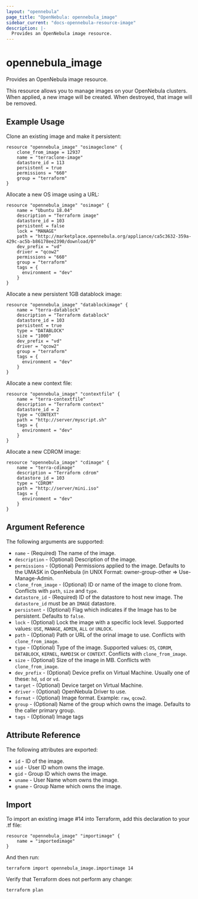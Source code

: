 ```yaml
---
layout: "opennebula"
page_title: "OpenNebula: opennebula_image"
sidebar_current: "docs-opennebula-resource-image"
description: |-
  Provides an OpenNebula image resource.
---
```


# opennebula_image

Provides an OpenNebula image resource.

This resource allows you to manage images on your OpenNebula clusters. When applied,
a new image will be created. When destroyed, that image will be removed.

## Example Usage

Clone an existing image and make it persistent:
```hcl
resource "opennebula_image" "osimageclone" {
    clone_from_image = 12937
    name = "terraclone-image"
    datastore_id = 113
    persistent = true
    permissions = "660"
    group = "terraform"
}
```

Allocate a new OS image using a URL:
```hcl
resource "opennebula_image" "osimage" {
    name = "Ubuntu 18.04"
    description = "Terraform image"
    datastore_id = 103
    persistent = false
    lock = "MANAGE"
    path = "http://marketplace.opennebula.org/appliance/ca5c3632-359a-429c-ac5b-b86178ee2390/download/0"
    dev_prefix = "vd"
    driver = "qcow2"
    permissions = "660"
    group = "terraform"
    tags = {
      environment = "dev"
    }
}
```

Allocate a new persistent 1GB datablock image:
```hcl
resource "opennebula_image" "datablockimage" {
    name = "terra-datablock"
    description = "Terraform datablock"
    datastore_id = 103
    persistent = true
    type = "DATABLOCK"
    size = "1000"
    dev_prefix = "vd"
    driver = "qcow2"
    group = "terraform"
    tags = {
      environment = "dev"
    }
}
```

Allocate a new context file:
```hcl
resource "opennebula_image" "contextfile" {
    name = "terra-contextfile"
    description = "Terraform context"
    datastore_id = 2
    type = "CONTEXT"
    path = "http://server/myscript.sh"
    tags = {
      environment = "dev"
    }
}
```

Allocate a new CDROM image:
```hcl
resource "opennebula_image" "cdimage" {
    name = "terra-cdimage"
    description = "Terraform cdrom"
    datastore_id = 103
    type = "CDROM"
    path = "http://server/mini.iso"
    tags = {
      environment = "dev"
    }
}
```

## Argument Reference

The following arguments are supported:

* `name` - (Required) The name of the image.
* `description` - (Optional) Description of the image.
* `permissions` - (Optional) Permissions applied to the image. Defaults to the UMASK in OpenNebula (in UNIX Format: owner-group-other => Use-Manage-Admin.
* `clone_from_image` - (Optional) ID or name of the image to clone from. Conflicts with `path`, `size` and `type`.
* `datastore_id` - (Required) ID of the datastore to host new image. The `datastore_id` must be an `IMAGE` datastore.
* `persistent` - (Optional) Flag which indicates if the Image has to be persistent. Defaults to `false`.
* `lock` - (Optional) Lock the image with a specific lock level. Supported values: `USE`, `MANAGE`, `ADMIN`, `ALL` or `UNLOCK`.
* `path` - (Optional) Path or URL of the orinal image to use. Conflicts with `clone_from_image`.
* `type` - (Optional) Type of the image. Supported values: `OS`, `CDROM`, `DATABLOCK`, `KERNEL`, `RAMDISK` or `CONTEXT`. Conflicts with `clone_from_image`.
* `size` - (Optional) Size of the image in MB. Conflicts with `clone_from_image`.
* `dev_prefix` - (Optional) Device prefix on Virtual Machine. Usually one of these: `hd`, `sd` or `vd`.
* `target` - (Optional) Device target on Virtual Machine.
* `driver` - (Optional) OpenNebula Driver to use.
* `format` - (Optional) Image format. Example: `raw`, `qcow2`.
* `group` - (Optional) Name of the group which owns the image. Defaults to the caller primary group.
* `tags` - (Optional) Image tags


## Attribute Reference

The following attributes are exported:
* `id` - ID of the image.
* `uid` - User ID whom owns the image.
* `gid` - Group ID which owns the image.
* `uname` - User Name whom owns the image.
* `gname` - Group Name which owns the image.

## Import

To import an existing image #14 into Terraform, add this declaration to your .tf file:

```hcl
resource "opennebula_image" "importimage" {
    name = "importedimage"
}
```

And then run:

```
terraform import opennebula_image.importimage 14
```

Verify that Terraform does not perform any change:

```
terraform plan
```
